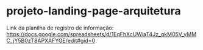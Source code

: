 # projeto-landing-page-arquitetura

Link da planilha de registro de informação: https://docs.google.com/spreadsheets/d/1EqFhXcUWiaT4Jz_qkM05V_yMMC_jY5B0zT8APXAFYGE/edit#gid=0
